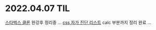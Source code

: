 # 2022.04.07 TIL

[스타벅스 클론](https://velog.io/@jeajea0127/HTMLCSSJS%EB%A1%9C-%EB%A7%8C%EB%93%9C%EB%8A%94-%EC%8A%A4%ED%83%80%EB%B2%85%EC%8A%A4) 완강후 정리중 ... 
[css 자가 진단 리스트](https://velog.io/@teo/css-self-checklist) calc 부분까지 정리 완료 ... 


